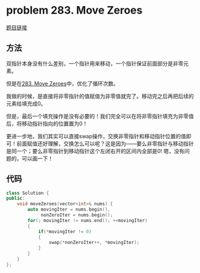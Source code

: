 # problem 283. Move Zeroes

[题目链接](https://leetcode.com/problems/move-zeroes/)

## 方法

双指针本身没有什么差别，一个指针用来移动，一个指针保证前面部分是非零元素。

但是在[283. Move Zeroes](https://leetcode.com/articles/move-zeroes/)中，优化了循环次数。

我做的时候，是直接将非零指针的值赋值为非零值就完了。移动完之后再把后续的元素给填充成0。

但是，最后一个填充操作是没有必要的！我们完全可以在将非零指针填充为非零值后，将移动指针指向的位置置为0！

更进一步地，我们其实可以直接swap操作，交换非零指针和移动指针位置的值即可！前面赋值还好理解，交换怎么可以呢？这是因为——要么非零指针与移动指针是同一个；要么非零指针到移动指针这个左闭右开的区间内全部是0! 嗯，没有问题的，可以画一下！


## 代码

```C++
class Solution {
public:
    void moveZeroes(vector<int>& nums) {
        auto movingIter = nums.begin(),
             nonZeroIter = nums.begin();
        for(; movingIter != nums.end(); ++movingIter)
        {
            if(*movingIter != 0)
            {
                swap(*nonZeroIter++, *movingIter);
            }
        }
    }
};
```